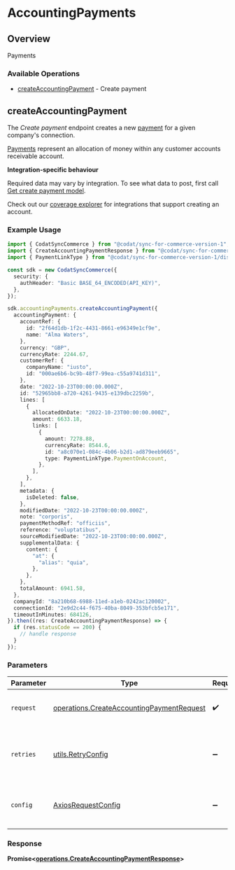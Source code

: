 # AccountingPayments

## Overview

Payments

### Available Operations

* [createAccountingPayment](#createaccountingpayment) - Create payment

## createAccountingPayment

The *Create payment* endpoint creates a new [payment](https://docs.codat.io/accounting-api#/schemas/Payment) for a given company's connection.

[Payments](https://docs.codat.io/accounting-api#/schemas/Payment) represent an allocation of money within any customer accounts receivable account.

**Integration-specific behaviour**

Required data may vary by integration. To see what data to post, first call [Get create payment model](https://docs.codat.io/accounting-api#/operations/get-create-payments-model).

Check out our [coverage explorer](https://knowledge.codat.io/supported-features/accounting?view=tab-by-data-type&dataType=payments) for integrations that support creating an account.


### Example Usage

```typescript
import { CodatSyncCommerce } from "@codat/sync-for-commerce-version-1";
import { CreateAccountingPaymentResponse } from "@codat/sync-for-commerce-version-1/dist/sdk/models/operations";
import { PaymentLinkType } from "@codat/sync-for-commerce-version-1/dist/sdk/models/shared";

const sdk = new CodatSyncCommerce({
  security: {
    authHeader: "Basic BASE_64_ENCODED(API_KEY)",
  },
});

sdk.accountingPayments.createAccountingPayment({
  accountingPayment: {
    accountRef: {
      id: "2f64d1db-1f2c-4431-8661-e96349e1cf9e",
      name: "Alma Waters",
    },
    currency: "GBP",
    currencyRate: 2244.67,
    customerRef: {
      companyName: "iusto",
      id: "000ae6b6-bc9b-48f7-99ea-c55a9741d311",
    },
    date: "2022-10-23T00:00:00.000Z",
    id: "52965bb8-a720-4261-9435-e139dbc2259b",
    lines: [
      {
        allocatedOnDate: "2022-10-23T00:00:00.000Z",
        amount: 6633.18,
        links: [
          {
            amount: 7278.88,
            currencyRate: 8544.6,
            id: "a8c070e1-084c-4b06-b2d1-ad879eeb9665",
            type: PaymentLinkType.PaymentOnAccount,
          },
        ],
      },
    ],
    metadata: {
      isDeleted: false,
    },
    modifiedDate: "2022-10-23T00:00:00.000Z",
    note: "corporis",
    paymentMethodRef: "officiis",
    reference: "voluptatibus",
    sourceModifiedDate: "2022-10-23T00:00:00.000Z",
    supplementalData: {
      content: {
        "at": {
          "alias": "quia",
        },
      },
    },
    totalAmount: 6941.58,
  },
  companyId: "8a210b68-6988-11ed-a1eb-0242ac120002",
  connectionId: "2e9d2c44-f675-40ba-8049-353bfcb5e171",
  timeoutInMinutes: 684126,
}).then((res: CreateAccountingPaymentResponse) => {
  if (res.statusCode == 200) {
    // handle response
  }
});
```

### Parameters

| Parameter                                                                                              | Type                                                                                                   | Required                                                                                               | Description                                                                                            |
| ------------------------------------------------------------------------------------------------------ | ------------------------------------------------------------------------------------------------------ | ------------------------------------------------------------------------------------------------------ | ------------------------------------------------------------------------------------------------------ |
| `request`                                                                                              | [operations.CreateAccountingPaymentRequest](../../models/operations/createaccountingpaymentrequest.md) | :heavy_check_mark:                                                                                     | The request object to use for the request.                                                             |
| `retries`                                                                                              | [utils.RetryConfig](../../models/utils/retryconfig.md)                                                 | :heavy_minus_sign:                                                                                     | Configuration to override the default retry behavior of the client.                                    |
| `config`                                                                                               | [AxiosRequestConfig](https://axios-http.com/docs/req_config)                                           | :heavy_minus_sign:                                                                                     | Available config options for making requests.                                                          |


### Response

**Promise<[operations.CreateAccountingPaymentResponse](../../models/operations/createaccountingpaymentresponse.md)>**

